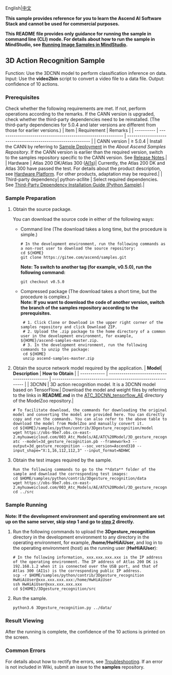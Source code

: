 English|[中文](README_CN.md)
  
**This sample provides reference for you to learn the Ascend AI Software Stack and cannot be used for commercial purposes.**

**This README file provides only guidance for running the sample in command line (CLI) mode. For details about how to run the sample in MindStudio, see [Running Image Samples in MindStudio](https://gitee.com/ascend/samples/wikis/Mindstudio%E8%BF%90%E8%A1%8C%E5%9B%BE%E7%89%87%E6%A0%B7%E4%BE%8B?sort_id=3164874).**

## 3D Action Recognition Sample 
Function: Use the 3DCNN model to perform classification inference on data. 
Input: Use the **video2bin** script to convert a video file to a data file. 
Output: confidence of 10 actions.

### Prerequisites
Check whether the following requirements are met. If not, perform operations according to the remarks. If the CANN version is upgraded, check whether the third-party dependencies need to be reinstalled. (The third-party dependencies for 5.0.4 and later versions are different from those for earlier versions.)
| Item      | Requirement                                                        | Remarks                                                        |
| ---------- | ------------------------------------------------------------ | ------------------------------------------------------------ |
| CANN version  | ≥ 5.0.4                                                     | Install the CANN by referring to [Sample Deployment](https://gitee.com/ascend/samples#%E5%AE%89%E8%A3%85) in the *About Ascend Samples Repository*. If the CANN version is earlier than the required version, switch to the samples repository specific to the CANN version. See [Release Notes](https://gitee.com/ascend/samples/blob/master/README.md).|
| Hardware  | Atlas 200 DK/Atlas 300 ([AI1s](https://support.huaweicloud.com/en-us/productdesc-ecs/ecs_01_0047.html#ecs_01_0047__section78423209366))| Currently, the Atlas 200 DK and Atlas 300 have passed the test. For details about the product description, see [Hardware Platform](https://ascend.huawei.com/en/#/hardware/product). For other products, adaptation may be required.|
| Third-party dependency| python-acllite                                               | Select required dependencies. See [Third-Party Dependency Installation Guide (Python Sample)](https://gitee.com/ascend/samples/tree/master/python/environment).|

### Sample Preparation

1. Obtain the source package.

   You can download the source code in either of the following ways:  
    - Command line (The download takes a long time, but the procedure is simple.)
       ```    
       # In the development environment, run the following commands as a non-root user to download the source repository:   
       cd ${HOME}     
       git clone https://gitee.com/ascend/samples.git
       ```
       **Note: To switch to another tag (for example, v0.5.0), run the following command:**
       ```
       git checkout v0.5.0
       ```
    - Compressed package (The download takes a short time, but the procedure is complex.)  
       **Note: If you want to download the code of another version, switch the branch of the samples repository according to the prerequisites.**  
       ``` 
        # 1. Click Clone or Download in the upper right corner of the samples repository and click Download ZIP.   
        # 2. Upload the .zip package to the home directory of a common user in the development environment, for example, ${HOME}/ascend-samples-master.zip.    
        # 3. In the development environment, run the following commands to unzip the package:    
        cd ${HOME}    
        unzip ascend-samples-master.zip
       ```

2. Obtain the source network model required by the application.
    | **Model**| **Description**                                 | **How to Obtain**                                            |
    | ------------ | --------------------------------------------- | ------------------------------------------------------------ |
    | 3DCNN        | 3D action recognition model. It is a 3DCNN model based on TensorFlow.| Download the model and weight files by referring to the links in **README.md** in the [ATC_3DCNN_tensorflow_AE](https://gitee.com/ascend/ModelZoo-TensorFlow/tree/master/TensorFlow/contrib/cv/3dcnn/ATC_3DCNN_tensorflow_AE) directory of the ModelZoo repository.|
    ```
    # To facilitate download, the commands for downloading the original model and converting the model are provided here. You can directly copy and run the commands. You can also refer to the above table to download the model from ModelZoo and manually convert it.    
    cd ${HOME}/samples/python/contrib/3Dgesture_recognition/model    
    wget https://obs-9be7.obs.cn-east-2.myhuaweicloud.com/003_Atc_Models/AE/ATC%20Model/3D_gesture_recognition/3d_gesture_recognition.pb
    atc --model=3d_gesture_recognition.pb --framework=3 --output=3d_gesture_recognition --soc_version=Ascend310 --input_shape="X:1,16,112,112,3" --input_format=NDHWC
    ```

3. Obtain the test images required by the sample.
    ```
    Run the following commands to go to the **data** folder of the sample and download the corresponding test images:
    cd $HOME/samples/python/contrib/3Dgesture_recognition/data
    wget https://obs-9be7.obs.cn-east-2.myhuaweicloud.com/003_Atc_Models/AE/ATC%20Model/3D_gesture_recognition/testdata/test_float32_actiontype7.bin
    cd ../src
    ```

### Sample Running

**Note: If the development environment and operating environment are set up on the same server, skip step 1 and go to [step 2](#step_2) directly.**  

1. Run the following commands to upload the **3Dgesture_recognition** directory in the development environment to any directory in the operating environment, for example, **/home/HwHiAiUser**, and log in to the operating environment (host) as the running user (**HwHiAiUser**):
    ```
    # In the following information, xxx.xxx.xxx.xxx is the IP address of the operating environment. The IP address of Atlas 200 DK is 192.168.1.2 when it is connected over the USB port, and that of Atlas 300 (AI1s) is the corresponding public IP address.
    scp -r $HOME/samples/python/contrib/3Dgesture_recognition HwHiAiUser@xxx.xxx.xxx.xxx:/home/HwHiAiUser
    ssh HwHiAiUser@xxx.xxx.xxx.xxx
    cd ${HOME}/3Dgesture_recognition/src    
    ```

2. <a name="step_2"></a>Run the sample.
   ```
   python3.6 3Dgesture_recognition.py ../data/
   ```

### Result Viewing

After the running is complete, the confidence of the 10 actions is printed on the screen.

### Common Errors
For details about how to rectify the errors, see [Troubleshooting](https://gitee.com/ascend/samples/wikis/%E5%B8%B8%E8%A7%81%E9%97%AE%E9%A2%98%E5%AE%9A%E4%BD%8D/%E4%BB%8B%E7%BB%8D). If an error is not included in Wiki, submit an issue to the **samples** repository.

